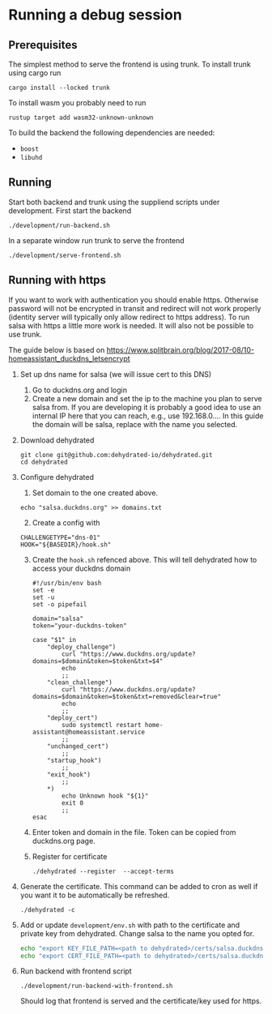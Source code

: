 # Running a debug session

## Prerequisites
The simplest method to serve the frontend is using trunk. To install trunk using cargo run

```
cargo install --locked trunk
```
To install wasm you probably need to run
```
rustup target add wasm32-unknown-unknown
```

To build the backend the following dependencies are needed:
* `boost`
* `libuhd`

## Running
Start both backend and trunk using the suppliend scripts under development. First start the backend

```shell
./development/run-backend.sh
```

In a separate window run trunk to serve the frontend

```shell
./development/serve-frontend.sh
```

## Running with https
If you want to work with authentication you should enable https. Otherwise password will not be encrypted in transit and redirect will not work properly (identity server will typically only allow redirect to https address). To run salsa with https a little more work is needed. It will also not be possible to use trunk.

The guide below is based on https://www.splitbrain.org/blog/2017-08/10-homeassistant_duckdns_letsencrypt

1. Set up dns name for salsa (we will issue cert to this DNS)

    1. Go to duckdns.org and login
    2. Create a new domain and set the ip to the machine you plan to serve salsa from. If you are developing it is probably a good idea to use an internal IP here that you can reach, e.g., use 192.168.0.... In this guide the domain will be salsa, replace with the name you selected.

2. Download dehydrated

    ```shell
    git clone git@github.com:dehydrated-io/dehydrated.git
    cd dehydrated
    ```

3. Configure dehydrated

    1. Set domain to the one created above. 
    ```shell
    echo "salsa.duckdns.org" >> domains.txt
    ```
    2. Create a config with
    ```
    CHALLENGETYPE="dns-01"
    HOOK="${BASEDIR}/hook.sh"
    ```
    3. Create the `hook.sh` refenced above. This will tell dehydrated how to access your duckdns domain

        ```
        #!/usr/bin/env bash
        set -e
        set -u
        set -o pipefail

        domain="salsa"
        token="your-duckdns-token"

        case "$1" in
            "deploy_challenge")
                curl "https://www.duckdns.org/update?domains=$domain&token=$token&txt=$4"
                echo
                ;;
            "clean_challenge")
                curl "https://www.duckdns.org/update?domains=$domain&token=$token&txt=removed&clear=true"
                echo
                ;;
            "deploy_cert")
                sudo systemctl restart home-assistant@homeassistant.service
                ;;
            "unchanged_cert")
                ;;
            "startup_hook")
                ;;
            "exit_hook")
                ;;
            *)
                echo Unknown hook "${1}"
                exit 0
                ;;
        esac
        ```

    4. Enter token and domain in the file. Token can be copied from duckdns.org page.
    5. Register for certificate 

        ```shell
        ./dehydrated --register  --accept-terms
        ```

4. Generate the certificate. This command can be added to cron as well if you want it to be automatically be refreshed.

    ```
    ./dehydrated -c
    ```

5. Add or update `development/env.sh` with path to the certificate and private key from dehydrated. Change salsa to the name you opted for.

    ```bash
    echo "export KEY_FILE_PATH=<path to dehydrated>/certs/salsa.duckdns.org/privkey.pem" >> ./development/env.sh
    echo "export CERT_FILE_PATH=<path to dehydrated>/certs/salsa.duckdns.org/fullchain.pem" >> ./development/env.sh
    ```

6. Run backend with frontend script

    ```shell
    ./development/run-backend-with-frontend.sh
    ```

    Should log that frontend is served and the certificate/key used for https.
